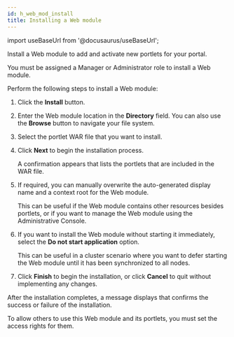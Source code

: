 ```yaml
---
id: h_web_mod_install
title: Installing a Web module
---
```

import useBaseUrl from '@docusaurus/useBaseUrl';



Install a Web module to add and activate new portlets for your portal.

You must be assigned a Manager or Administrator role to install a Web module.

Perform the following steps to install a Web module:

1.  Click the **Install** button.

2.  Enter the Web module location in the **Directory** field. You can also use the **Browse** button to navigate your file system.

3.  Select the portlet WAR file that you want to install.

4.  Click **Next** to begin the installation process.

    A confirmation appears that lists the portlets that are included in the WAR file.

5.  If required, you can manually overwrite the auto-generated display name and a context root for the Web module.

    This can be useful if the Web module contains other resources besides portlets, or if you want to manage the Web module using the Administrative Console.

6.  If you want to install the Web module without starting it immediately, select the **Do not start application** option.

    This can be useful in a cluster scenario where you want to defer starting the Web module until it has been synchronized to all nodes.

7.  Click **Finish** to begin the installation, or click **Cancel** to quit without implementing any changes.


After the installation completes, a message displays that confirms the success or failure of the installation.

To allow others to use this Web module and its portlets, you must set the access rights for them.


